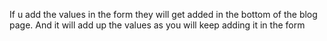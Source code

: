 If u add the values in the form they will get added in the bottom of the blog page. And it will add up the values as you will keep adding it in the form
